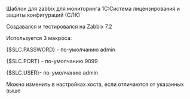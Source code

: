 Шаблон для zabbix для мониторинга 1С:Система лицензирования и защиты конфигураций (СЛК)

Создавался и тестировался на Zabbix 7.2

Используется 3 макроса:

{$SLC.PASSWORD} - по-умолчанию admin

{$SLC.PORT} - по-умолчанию 9099

{$SLC.USER}- по-умолчанию admin

Можно изменить в настройках хоста, если отличаются от указанных выше
